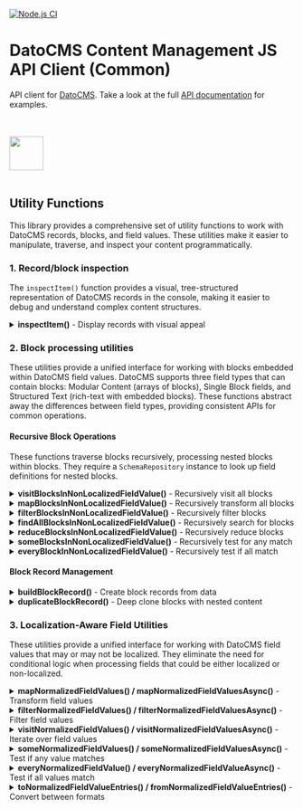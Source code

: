 [![Node.js CI](https://github.com/datocms/js-rest-api-clients/actions/workflows/node.js.yml/badge.svg)](https://github.com/datocms/js-rest-api-clients/actions/workflows/node.js.yml)

# DatoCMS Content Management JS API Client (Common)

API client for [DatoCMS](https://www.datocms.com). Take a look at the full [API documentation](https://www.datocms.com/docs/content-management-api) for examples.

<br /><br />
<a href="https://www.datocms.com/">
<img src="https://www.datocms.com/images/full_logo.svg" height="60">
</a>
<br /><br />

## Utility Functions

This library provides a comprehensive set of utility functions to work with DatoCMS records, blocks, and field values. These utilities make it easier to manipulate, traverse, and inspect your content programmatically.

### 1. Record/block inspection

The `inspectItem()` function provides a visual, tree-structured representation of DatoCMS records in the console, making it easier to debug and understand complex content structures.

<details>
<summary><strong>inspectItem()</strong> - Display records with visual appeal</summary>

Formats a DatoCMS item (record or block) as a visual tree structure, showing all fields with proper formatting for each field type. Particularly useful for debugging nested structures like modular content and structured text.

**TypeScript Signature:**
```typescript
function inspectItem(
  item: Item,
  options?: InspectItemOptions
): string

type InspectItemOptions = {
  maxWidth?: number; // Maximum width for text fields before truncation (default: 80)
}
```

**Parameters:**
- `item`: Any DatoCMS item, including records, blocks, or items in create/update format
- `options`: Optional configuration object
  - `maxWidth`: Maximum characters to display for text fields before truncating with "..."

**Returns:** A formatted string representation of the item as a tree structure

**Usage Example:**
```typescript
import { inspectItem } from '@datocms/cma-client';

const record = await client.items.find('MgCNaAI0RxSG8CA9sDXCHg');
console.log(inspectItem(record));

// Output:
// Item "MgCNaAI0RxSG8CA9sDXCHg" (item_type: "bJse85JFR0GbA37ey6kA1w")
// ├─ title: "My Blog Post"
// ├─ slug: "my-blog-post"
// └─ content:
//    ├─ en: "This is the English content..."
//    └─ it: "Questo è il contenuto italiano..."
```
</details>

### 2. Block processing utilities

These utilities provide a unified interface for working with blocks embedded within DatoCMS field values. DatoCMS supports three field types that can contain blocks: Modular Content (arrays of blocks), Single Block fields, and Structured Text (rich-text with embedded blocks). These functions abstract away the differences between field types, providing consistent APIs for common operations.

#### Recursive Block Operations

These functions traverse blocks recursively, processing nested blocks within blocks. They require a `SchemaRepository` instance to look up field definitions for nested blocks.

<details>
<summary><strong>visitBlocksInNonLocalizedFieldValue()</strong> - Recursively visit all blocks</summary>

Visit every block in a non-localized field value recursively, including blocks nested within other blocks.

**TypeScript Signature:**
```typescript
async function visitBlocksInNonLocalizedFieldValue(
  nonLocalizedFieldValue: unknown,
  fieldType: string,
  schemaRepository: SchemaRepository,
  visitor: (item: BlockInRequest, path: TreePath) => void | Promise<void>,
): Promise<void>
```

**Parameters:**
- `nonLocalizedFieldValue`: The non-localized field value
- `fieldType`: The typeo of DatoCMS field (ie. `string`, `rich_text`, etc.)
- `schemaRepository`: Repository for caching schema lookups
- `visitor`: Function called for each block (including nested)
</details>

<details>
<summary><strong>mapBlocksInNonLocalizedFieldValue()</strong> - Recursively transform all blocks</summary>

Transform all blocks in a non-localized field value recursively, including nested blocks.

**TypeScript Signature:**
```typescript
async function mapBlocksInNonLocalizedFieldValue(
  nonLocalizedFieldValue: unknown,
  fieldType: string,
  schemaRepository: SchemaRepository,
  mapper: (item: BlockInRequest, path: TreePath) => BlockInRequest | Promise<BlockInRequest>,
): Promise<unknown>
```

**Parameters:**
- `nonLocalizedFieldValue`: The non-localized field value
- `fieldType`: The typeo of DatoCMS field (ie. `string`, `rich_text`, etc.)
- `schemaRepository`: Repository for caching schema lookups
- `mapper`: Function that transforms each block

**Returns:** New field value
</details>

<details>
<summary><strong>filterBlocksInNonLocalizedFieldValue()</strong> - Recursively filter blocks</summary>

Filter blocks recursively, removing blocks at any nesting level that don't match the predicate.

**TypeScript Signature:**
```typescript
async function filterBlocksInNonLocalizedFieldValue(
  nonLocalizedFieldValue: unknown,
  fieldType: string,
  schemaRepository: SchemaRepository,
  predicate: (item: BlockInRequest, path: TreePath) => boolean | Promise<boolean>,
): Promise<unknown>
```

**Parameters:**
- `nonLocalizedFieldValue`: The non-localized field value to filter
- `fieldType`: The typeo of DatoCMS field (ie. `string`, `rich_text`, etc.)
- `schemaRepository`: Repository for caching schema lookups
- `predicate`: Function that tests each block

**Returns:** New field value with filtered blocks

**Usage Example:**
```typescript
// Remove all video blocks at any nesting level
const noVideos = await filterBlocksInNonLocalizedFieldValue(
  schemaRepository,
  field,
  fieldValue,
  (block) => block.relationships.item_type.data.id !== 'video_block'
);
```
</details>

<details>
<summary><strong>findAllBlocksInNonLocalizedFieldValue()</strong> - Recursively search for blocks</summary>

Find all blocks that match the predicate, searching recursively through nested blocks.

**TypeScript Signature:**
```typescript
async function findAllBlocksInNonLocalizedFieldValue(
  nonLocalizedFieldValue: unknown,
  fieldType: string,
  schemaRepository: SchemaRepository,
  predicate: (item: BlockInRequest, path: TreePath) => boolean | Promise<boolean>,
): Promise<Array<{ item: BlockInRequest; path: TreePath }>>
```

**Parameters:**
- `nonLocalizedFieldValue`: The non-localized field value to search
- `fieldType`: The typeo of DatoCMS field (ie. `string`, `rich_text`, etc.)
- `schemaRepository`: Repository for caching schema lookups
- `predicate`: Function that tests each block

**Returns:** Array of all matching blocks with their paths
</details>

<details>
<summary><strong>reduceBlocksInNonLocalizedFieldValue()</strong> - Recursively reduce blocks</summary>

Reduce all blocks recursively to a single value.

**TypeScript Signature:**
```typescript
async function reduceBlocksInNonLocalizedFieldValue<R>(
  nonLocalizedFieldValue: unknown,
  fieldType: string,
  schemaRepository: SchemaRepository,
  reducer: (accumulator: R, item: BlockInRequest, path: TreePath) => R | Promise<R>,
  initialValue: R,
): Promise<R>
```

**Parameters:**
- `nonLocalizedFieldValue`: The non-localized field value to reduce
- `fieldType`: The typeo of DatoCMS field (ie. `string`, `rich_text`, etc.)
- `schemaRepository`: Repository for caching schema lookups
- `reducer`: Function that processes each block
- `initialValue`: Initial accumulator value

**Returns:** The final accumulated value
</details>

<details>
<summary><strong>someBlocksInNonLocalizedFieldValue()</strong> - Recursively test for any match</summary>

Check if any block (including nested) matches the predicate.

**TypeScript Signature:**
```typescript
async function someBlocksInNonLocalizedFieldValue(
  nonLocalizedFieldValue: unknown,
  fieldType: string,
  schemaRepository: SchemaRepository,
  predicate: (item: BlockInRequest, path: TreePath) => boolean | Promise<boolean>,
): Promise<boolean>
```

**Parameters:**
- `nonLocalizedFieldValue`: The non-localized field value to test
- `fieldType`: The typeo of DatoCMS field (ie. `string`, `rich_text`, etc.)
- `schemaRepository`: Repository for caching schema lookups
- `predicate`: Function that tests each block

**Returns:** True if any block matches
</details>

<details>
<summary><strong>everyBlockInNonLocalizedFieldValue()</strong> - Recursively test if all match</summary>

Check if every block (including nested) matches the predicate.

**TypeScript Signature:**
```typescript
async function everyBlockInNonLocalizedFieldValue(
  nonLocalizedFieldValue: unknown,
  fieldType: string,
  schemaRepository: SchemaRepository,
  predicate: (item: BlockInRequest, path: TreePath) => boolean | Promise<boolean>,
): Promise<boolean>
```

**Parameters:**
- `nonLocalizedFieldValue`: The non-localized field value to test
- `fieldType`: The typeo of DatoCMS field (ie. `string`, `rich_text`, etc.)
- `schemaRepository`: Repository for caching schema lookups
- `predicate`: Function that tests each block

**Returns:** True if all blocks match
</details>

#### Block Record Management

<details>
<summary><strong>buildBlockRecord()</strong> - Create block records from data</summary>

Converts a block data object into the proper format for API requests.

**TypeScript Signature:**
```typescript
function buildBlockRecord<D extends ItemTypeDefinition>(
  body: ItemUpdateSchema<ToItemDefinitionInRequest<D>>
): NewBlockInRequest<ToItemDefinitionInRequest<D>>
```

**Parameters:**
- `body`: Block data in update schema format

**Returns:** Formatted block record ready for API requests
</details>

<details>
<summary><strong>duplicateBlockRecord()</strong> - Deep clone blocks with nested content</summary>

Creates a deep copy of a block record, including all nested blocks, removing IDs to create new instances.

**TypeScript Signature:**
```typescript
async function duplicateBlockRecord<D extends ItemTypeDefinition>(
  existingBlock: ItemWithOptionalIdAndMeta<ToItemDefinitionInNestedResponse<D>>,
  schemaRepository: SchemaRepository
): Promise<NewBlockInRequest<ToItemDefinitionInRequest<D>>>
```

**Parameters:**
- `existingBlock`: The block to duplicate
- `schemaRepository`: Repository for schema lookups

**Returns:** New block record without IDs, ready to be created
</details>

### 3. Localization-Aware Field Utilities

These utilities provide a unified interface for working with DatoCMS field values that may or may not be localized. They eliminate the need for conditional logic when processing fields that could be either localized or non-localized.

<details>
<summary><strong>mapNormalizedFieldValues() / mapNormalizedFieldValuesAsync()</strong> - Transform field values</summary>

Apply a transformation function to field values, handling both localized and non-localized fields uniformly.

**TypeScript Signatures:**
```typescript
function mapNormalizedFieldValues<TInput, TOutput>(
  field: Field,
  value: TInput | LocalizedFieldValue<TInput>,
  mapFn: (locale: string | undefined, localeValue: TInput) => TOutput
): TOutput | LocalizedFieldValue<TOutput>

async function mapNormalizedFieldValuesAsync<TInput, TOutput>(
  field: Field,
  value: TInput | LocalizedFieldValue<TInput>,
  mapFn: (locale: string | undefined, localeValue: TInput) => Promise<TOutput>
): Promise<TOutput | LocalizedFieldValue<TOutput>>
```

**Parameters:**
- `fieldType`: The typeo of DatoCMS field (ie. `string`, `rich_text`, etc.)
- `nonLocalizedFieldValue`: The non-localized field value (localized or non-localized)
- `mapFn`: Function to transform each value (receives locale for localized fields, undefined for non-localized)

**Returns:** Transformed value maintaining the same structure
</details>

<details>
<summary><strong>filterNormalizedFieldValues() / filterNormalizedFieldValuesAsync()</strong> - Filter field values</summary>

Filter field values based on a predicate, handling both localized and non-localized fields.

**TypeScript Signatures:**
```typescript
function filterNormalizedFieldValues<T>(
  field: Field,
  value: T | LocalizedFieldValue<T>,
  filterFn: (locale: string | undefined, localeValue: T) => boolean
): T | LocalizedFieldValue<T> | undefined

async function filterNormalizedFieldValuesAsync<T>(
  field: Field,
  value: T | LocalizedFieldValue<T>,
  filterFn: (locale: string | undefined, localeValue: T) => Promise<boolean>
): Promise<T | LocalizedFieldValue<T> | undefined>
```

**Parameters:**
- `fieldType`: The typeo of DatoCMS field (ie. `string`, `rich_text`, etc.)
- `nonLocalizedFieldValue`: The non-localized field value to filter
- `filterFn`: Predicate function for filtering

**Returns:** Filtered value or undefined if all filtered out
</details>

<details>
<summary><strong>visitNormalizedFieldValues() / visitNormalizedFieldValuesAsync()</strong> - Iterate over field values</summary>

Visit each value in a field, handling both localized and non-localized fields.

**TypeScript Signatures:**
```typescript
function visitNormalizedFieldValues<T>(
  field: Field,
  value: T | LocalizedFieldValue<T>,
  visitFn: (locale: string | undefined, localeValue: T) => void
): void

async function visitNormalizedFieldValuesAsync<T>(
  field: Field,
  value: T | LocalizedFieldValue<T>,
  visitFn: (locale: string | undefined, localeValue: T) => Promise<void>
): Promise<void>
```

**Parameters:**
- `fieldType`: The typeo of DatoCMS field (ie. `string`, `rich_text`, etc.)
- `nonLocalizedFieldValue`: The non-localized field value to visit
- `visitFn`: Function called for each value
</details>

<details>
<summary><strong>someNormalizedFieldValues() / someNormalizedFieldValuesAsync()</strong> - Test if any value matches</summary>

Check if at least one field value passes the test.

**TypeScript Signatures:**
```typescript
function someNormalizedFieldValues<T>(
  field: Field,
  value: T | LocalizedFieldValue<T>,
  testFn: (locale: string | undefined, localeValue: T) => boolean
): boolean

async function someNormalizedFieldValuesAsync<T>(
  field: Field,
  value: T | LocalizedFieldValue<T>,
  testFn: (locale: string | undefined, localeValue: T) => Promise<boolean>
): Promise<boolean>
```

**Parameters:**
- `fieldType`: The typeo of DatoCMS field (ie. `string`, `rich_text`, etc.)
- `nonLocalizedFieldValue`: The non-localized field value to test
- `testFn`: Predicate function

**Returns:** True if any value passes the test
</details>

<details>
<summary><strong>everyNormalizedFieldValue() / everyNormalizedFieldValueAsync()</strong> - Test if all values match</summary>

Check if all field values pass the test.

**TypeScript Signatures:**
```typescript
function everyNormalizedFieldValue<T>(
  field: Field,
  value: T | LocalizedFieldValue<T>,
  testFn: (locale: string | undefined, localeValue: T) => boolean
): boolean

async function everyNormalizedFieldValueAsync<T>(
  field: Field,
  value: T | LocalizedFieldValue<T>,
  testFn: (locale: string | undefined, localeValue: T) => Promise<boolean>
): Promise<boolean>
```

**Parameters:**
- `fieldType`: The typeo of DatoCMS field (ie. `string`, `rich_text`, etc.)
- `nonLocalizedFieldValue`: The non-localized field value to test
- `testFn`: Predicate function

**Returns:** True if all values pass the test
</details>

<details>
<summary><strong>toNormalizedFieldValueEntries() / fromNormalizedFieldValueEntries()</strong> - Convert between formats</summary>

Convert field values to/from a normalized entry format for uniform processing.

**TypeScript Signatures:**
```typescript
function toNormalizedFieldValueEntries<T>(
  field: Field,
  value: T | LocalizedFieldValue<T>
): NormalizedFieldValueEntry<T>[]

function fromNormalizedFieldValueEntries<T>(
  field: Field,
  entries: NormalizedFieldValueEntry<T>[]
): T | LocalizedFieldValue<T>

type NormalizedFieldValueEntry<T> = {
  locale: string | undefined;
  value: T;
}
```

**Parameters:**
- `fieldType`: The typeo of DatoCMS field (ie. `string`, `rich_text`, etc.)
- `nonLocalizedFieldValue`/`entries non-localized`: Value to convert from/to

**Returns:** Normalized entries array or reconstructed field value

**Usage Example:**
```typescript
// Convert to entries for processing
const entries = toNormalizedFieldValueEntries(field, fieldValue);

// Process entries uniformly
const processed = entries.map(({ locale, value }) => ({
  locale,
  value: processValue(value)
}));

// Convert back to field value format
const result = fromNormalizedFieldValueEntries(field, processed);
</details>

### 4. SchemaRepository

The `SchemaRepository` class provides a lightweight, in-memory cache for DatoCMS schema entities (item types, fields, fieldsets, and plugins). It helps avoid redundant API calls when working across multiple functions or utilities that require schema lookups.

**Why use it?**

- **Cache once, reuse everywhere**: The first API call stores results in memory; all subsequent lookups are instant.
- **Efficient schema access**: Retrieve entities by ID, API key, or package name without re-fetching.
- **Optimized for block processing**: Essential for utilities like `mapBlocksInNonLocalizedFieldValue`.
- **Fewer API calls**: Dramatically speeds up bulk operations and complex traversals.

**Usage Example:**
```typescript
const schemaRepository = new SchemaRepository(client);

// First call: fetches from API and caches result
const blogPost = await schemaRepository.getItemTypeByApiKey('blog_post');
const fields = await schemaRepository.getItemTypeFields(blogPost);

// Next calls: resolved instantly from cache (no API calls)
const sameBlogPost = await schemaRepository.getItemTypeByApiKey('blog_post');
const sameFields = await schemaRepository.getItemTypeFields(blogPost);

// Works seamlessly with block-processing utilities
await mapBlocksInNonLocalizedFieldValue(
  fieldValue,
  field,
  schemaRepository,  // share cached lookups
  async (block) => {
    // transform block here
  }
);
```

**When to Use**

* Traversing relationships that repeatedly query schema
* Bulk record processing scripts
* Block-processing utilities that need frequent lookups
* Any script where reducing API calls matters

**When Not to Use**

* Scripts that modify schema (models, fields, etc.)
* Long-running applications (cache never expires)
* Situations where the schema might change during execution

<details><summary><strong>Class signature</strong></summary>

```typescript
class SchemaRepository {
  constructor(client: GenericClient)

  // Item Type methods
  async getAllItemTypes(): Promise<ItemType[]>
  async getAllModels(): Promise<ItemType[]>
  async getAllBlockModels(): Promise<ItemType[]>
  async getItemTypeByApiKey(apiKey: string): Promise<ItemType>
  async getItemTypeById(id: string): Promise<ItemType>

  // Field methods
  async getItemTypeFields(itemType: ItemType): Promise<Field[]>
  async getItemTypeFieldsets(itemType: ItemType): Promise<Fieldset[]>

  // Plugin methods
  async getAllPlugins(): Promise<Plugin[]>
  async getPluginById(id: string): Promise<Plugin>
  async getPluginByPackageName(packageName: string): Promise<Plugin>

  // Raw variants (return API response format)
  async getAllRawItemTypes(): Promise<RawItemType[]>
  async getRawItemTypeByApiKey(apiKey: string): Promise<RawItemType>
  // ... and more raw variants
}
```
</details>

## Contributing

Bug reports and pull requests are welcome on GitHub at https://github.com/datocms/js-rest-api-clients. This project is intended to be a safe, welcoming space for collaboration, and contributors are expected to adhere to the [Contributor Covenant](http://contributor-covenant.org) code of conduct.

## License

The package is available as open source under the terms of the [MIT License](http://opensource.org/licenses/MIT).